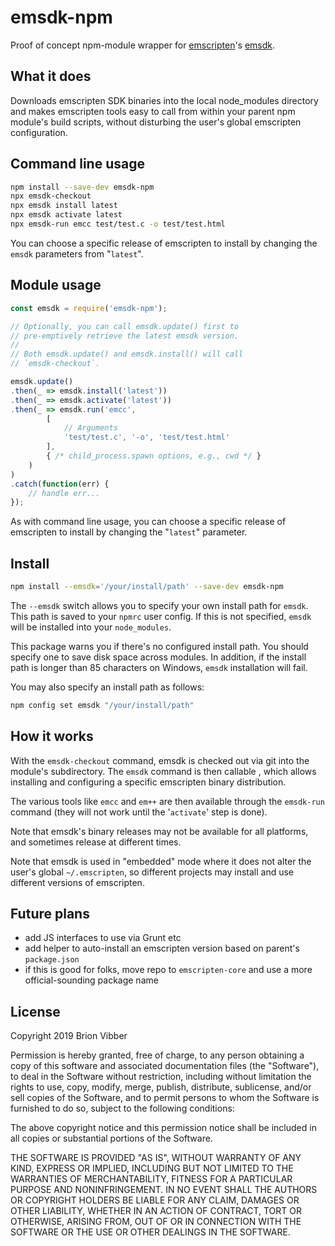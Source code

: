 # emsdk-npm

Proof of concept npm-module wrapper for [emscripten](https://emscripten.org/)'s [emsdk](https://github.com/emscripten-core/emsdk).

## What it does

Downloads emscripten SDK binaries into the local node_modules directory and makes emscripten tools easy to call from within your parent npm module's build scripts, without disturbing the user's global emscripten configuration.

## Command line usage

```sh
npm install --save-dev emsdk-npm
npx emsdk-checkout
npx emsdk install latest
npx emsdk activate latest
npx emsdk-run emcc test/test.c -o test/test.html
```

You can choose a specific release of emscripten to install by changing the `emsdk` parameters from "`latest`".

## Module usage

```js
const emsdk = require('emsdk-npm');

// Optionally, you can call emsdk.update() first to
// pre-emptively retrieve the latest emsdk version.
//
// Both emsdk.update() and emsdk.install() will call
// `emsdk-checkout`.

emsdk.update()
.then(_ => emsdk.install('latest'))
.then(_ => emsdk.activate('latest'))
.then(_ => emsdk.run('emcc',
        [
            // Arguments
            'test/test.c', '-o', 'test/test.html'
        ], 
        { /* child_process.spawn options, e.g., cwd */ }
    )
)
.catch(function(err) {
    // handle err...
});
```

As with command line usage, you can choose a specific release of emscripten to install by changing the "`latest`" parameter.

## Install

```sh
npm install --emsdk='/your/install/path' --save-dev emsdk-npm
```

The `--emsdk` switch allows you to specify your own install path for `emsdk`. This path is saved to your `npmrc` user config. If this is not specified, `emsdk` will be installed into your `node_modules`.

This package warns you if there's no configured install path. You should specify one to save disk space across modules. In addition, if the install path is longer than 85 characters on Windows, `emsdk` installation will fail.

You may also specify an install path as follows:

```sh
npm config set emsdk "/your/install/path"
```

## How it works

With the `emsdk-checkout` command, emsdk is checked out via git into the module's subdirectory. The `emsdk` command is then callable , which allows installing and configuring a specific emscripten binary distribution.

The various tools like `emcc` and `em++` are then available through the `emsdk-run` command (they will not work until the '`activate`' step is done).

Note that emsdk's binary releases may not be available for all platforms, and sometimes release at different times.

Note that emsdk is used in "embedded" mode where it does not alter the user's global `~/.emscripten`, so different projects may install and use different versions of emscripten.

## Future plans

* add JS interfaces to use via Grunt etc
* add helper to auto-install an emscripten version based on parent's `package.json`
* if this is good for folks, move repo to `emscripten-core` and use a more official-sounding package name

## License

Copyright 2019 Brion Vibber

Permission is hereby granted, free of charge, to any person obtaining a copy of this software and associated documentation files (the "Software"), to deal in the Software without restriction, including without limitation the rights to use, copy, modify, merge, publish, distribute, sublicense, and/or sell copies of the Software, and to permit persons to whom the Software is furnished to do so, subject to the following conditions:

The above copyright notice and this permission notice shall be included in all copies or substantial portions of the Software.

THE SOFTWARE IS PROVIDED "AS IS", WITHOUT WARRANTY OF ANY KIND, EXPRESS OR IMPLIED, INCLUDING BUT NOT LIMITED TO THE WARRANTIES OF MERCHANTABILITY, FITNESS FOR A PARTICULAR PURPOSE AND NONINFRINGEMENT. IN NO EVENT SHALL THE AUTHORS OR COPYRIGHT HOLDERS BE LIABLE FOR ANY CLAIM, DAMAGES OR OTHER LIABILITY, WHETHER IN AN ACTION OF CONTRACT, TORT OR OTHERWISE, ARISING FROM, OUT OF OR IN CONNECTION WITH THE SOFTWARE OR THE USE OR OTHER DEALINGS IN THE SOFTWARE.
